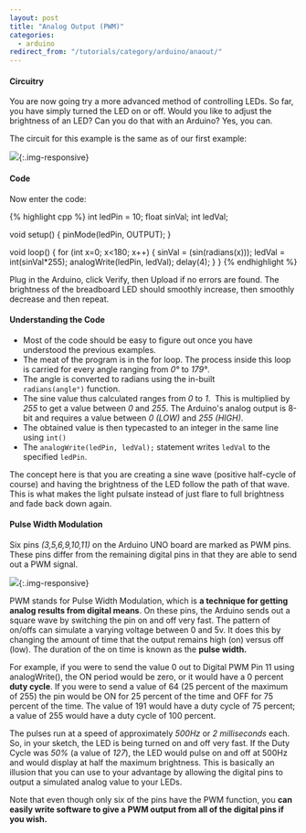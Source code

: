 ```yaml
---
layout: post
title: "Analog Output (PWM)"
categories:
  - arduino
redirect_from: "/tutorials/category/arduino/anaout/"
---
```


#### Circuitry

You are now going try a more advanced method of controlling LEDs. So far, you have simply turned the LED on or off. Would you like to adjust the brightness of an LED? Can you do that with an Arduino? Yes, you can.

The circuit for this example is the same as of our first example:

![][1]{:.img-responsive}

#### Code

Now enter the code:

{% highlight cpp %}
int ledPin = 10;
float sinVal;
int ledVal;

void setup() {
    pinMode(ledPin, OUTPUT);
}

void loop() {
    for (int x=0; x<180; x++) {
        sinVal = (sin(radians(x)));
        ledVal = int(sinVal*255);
        analogWrite(ledPin, ledVal);
        delay(4);
    }
}
{% endhighlight %}

Plug in the Arduino, click Verify, then Upload if no errors are found. The brightness of the breadboard LED should smoothly increase, then smoothly decrease and then repeat.

#### Understanding the Code

* Most of the code should be easy to figure out once you have understood the previous examples.
* The meat of the program is in the for loop. The process inside this loop is carried for every angle ranging from *0°* to *179°*.
* The angle is converted to radians using the in-built `radians(angle°)` function.
* The sine value thus calculated ranges from *0* to *1*.  This is multiplied by *255* to get a value between *0* and *255*. The Arduino's analog output is 8-bit and requires a value between *0 (LOW)* and *255 (HIGH)*.
* The obtained value is then typecasted to an integer in the same line using `int()`
* The `analogWrite(ledPin, ledVal);` statement writes `ledVal` to the specified `ledPin`.

The concept here is that you are creating a sine wave (positive half-cycle of course) and having the brightness of the LED follow the path of that wave. This is what makes the light pulsate instead of just flare to full brightness and fade back down again.

#### Pulse Width Modulation

Six pins *(3,5,6,9,10,11)* on the Arduino UNO board are marked as PWM pins. These pins differ from the remaining digital pins in that they are able to send out a PWM signal.

![][2]{:.img-responsive}

PWM stands for Pulse Width Modulation, which is **a technique for getting analog results from digital means**. On these pins, the Arduino sends out a square wave by switching the pin on and off very fast. The pattern of on/offs can simulate a varying voltage between 0 and 5v. It does this by changing the amount of time that the output remains high (on) versus off (low). The duration of the on time is known as the **pulse width.**

For example, if you were to send the value 0 out to Digital PWM Pin 11 using analogWrite(), the ON period would be zero, or it would have a 0 percent **duty cycle**. If you were to send a value of 64 (25 percent of the maximum of 255) the pin would be ON for 25 percent of the time and OFF for 75 percent of the time. The value of 191 would have a duty cycle of 75 percent; a value of 255 would have a duty cycle of 100 percent.

The pulses run at a speed of approximately *500Hz* or *2 milliseconds* each. So, in your sketch, the LED is being turned on and off very fast. If the Duty Cycle was *50%* (a value of *127*), the LED would pulse on and off at 500Hz and would display at half the maximum brightness. This is basically an illusion that you can use to your advantage by allowing the digital pins to output a simulated analog value to your LEDs.

Note that even though only six of the pins have the PWM function, you **can easily write software to give a PWM output from all of the digital pins if you wish.**

[1]: /img/tutorial/arduino/anaout/blinky.jpg
[2]: /img/tutorial/arduino/anaout/pwm.gif
